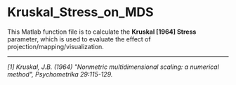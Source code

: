 # Kruskal_Stress_on_MDS

This Matlab function file is to calculate the **Kruskal [1964] Stress** parameter, which is used to evaluate the effect of projection/mapping/visualization.

-----
*[1] Kruskal, J.B. (1964) "Nonmetric multidimensional scaling: a numerical method", Psychometrika 29:115-129.*
